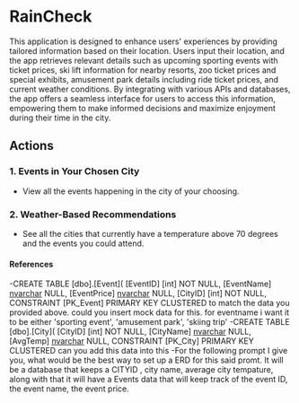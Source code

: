 # RainCheck

This application is designed to enhance users' experiences by providing tailored information based on their location. Users input their location, and the app retrieves relevant details such as upcoming sporting events with ticket prices, ski lift information for nearby resorts, zoo ticket prices and special exhibits, amusement park details including ride ticket prices, and current weather conditions. By integrating with various APIs and databases, the app offers a seamless interface for users to access this information, empowering them to make informed decisions and maximize enjoyment during their time in the city.

## Actions

### 1. Events in Your Chosen City
- View all the events happening in the city of your choosing.

### 2. Weather-Based Recommendations
- See all the cities that currently have a temperature above 70 degrees and the events you could attend.


#### References 
-CREATE TABLE [dbo].[Event](
	[EventID] [int] NOT NULL,
	[EventName] [nvarchar](50) NULL,
	[EventPrice] [nvarchar](50) NULL,
	[CityID] [int] NOT NULL,
 CONSTRAINT [PK_Event] PRIMARY KEY CLUSTERED 
to match the data you provided above. could you insert mock data for this. for eventname i want it to be either 'sporting event', 'amusement park', 'skiing trip'
-CREATE TABLE [dbo].[City](
	[CityID] [int] NOT NULL,
	[CityName] [nvarchar](50) NULL,
	[AvgTemp] [nvarchar](50) NULL,
 CONSTRAINT [PK_City] PRIMARY KEY CLUSTERED  can you add this data into this
 -For the following prompt I give you, what would be the best way to set up a ERD for this said promt. It will be a database that keeps a CITYID , city name, average city tempature, along with that it will have a Events data that will keep track of the event ID, the event name, the event price. 
